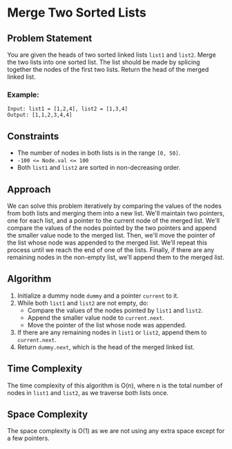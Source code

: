 # Merge Two Sorted Lists

## Problem Statement
You are given the heads of two sorted linked lists `list1` and `list2`. Merge the two lists into one sorted list. The list should be made by splicing together the nodes of the first two lists. Return the head of the merged linked list.

### Example:
```
Input: list1 = [1,2,4], list2 = [1,3,4]
Output: [1,1,2,3,4,4]
```

## Constraints
- The number of nodes in both lists is in the range `[0, 50]`.
- `-100 <= Node.val <= 100`
- Both `list1` and `list2` are sorted in non-decreasing order.

## Approach
We can solve this problem iteratively by comparing the values of the nodes from both lists and merging them into a new list. We'll maintain two pointers, one for each list, and a pointer to the current node of the merged list. We'll compare the values of the nodes pointed by the two pointers and append the smaller value node to the merged list. Then, we'll move the pointer of the list whose node was appended to the merged list. We'll repeat this process until we reach the end of one of the lists. Finally, if there are any remaining nodes in the non-empty list, we'll append them to the merged list. 

## Algorithm
1. Initialize a dummy node `dummy` and a pointer `current` to it.
2. While both `list1` and `list2` are not empty, do:
   - Compare the values of the nodes pointed by `list1` and `list2`.
   - Append the smaller value node to `current.next`.
   - Move the pointer of the list whose node was appended.
3. If there are any remaining nodes in `list1` or `list2`, append them to `current.next`.
4. Return `dummy.next`, which is the head of the merged linked list.

## Time Complexity
The time complexity of this algorithm is O(n), where n is the total number of nodes in `list1` and `list2`, as we traverse both lists once.

## Space Complexity
The space complexity is O(1) as we are not using any extra space except for a few pointers.
```
